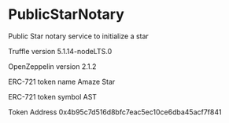 # PublicStarNotary
Public Star notary service to initialize a star

Truffle version
5.1.14-nodeLTS.0

OpenZeppelin version
2.1.2

ERC-721 token name
Amaze Star

ERC-721 token symbol
AST

Token Address
0x4b95c7d516d8bfc7eac5ec10ce6dba45acf7f841
